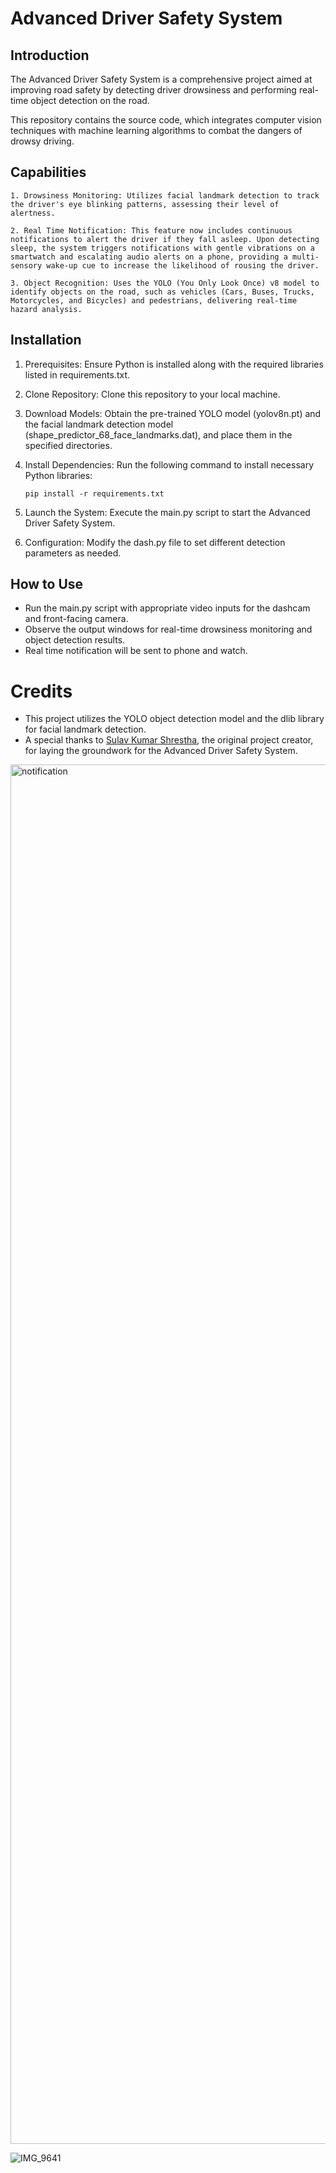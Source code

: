 # Advanced Driver Safety System

## Introduction
The Advanced Driver Safety System is a comprehensive project aimed at improving road safety by detecting driver drowsiness and performing real-time object detection on the road. 

This repository contains the source code, which integrates computer vision techniques with machine learning algorithms to combat the dangers of drowsy driving.

## Capabilities
    1. Drowsiness Monitoring: Utilizes facial landmark detection to track the driver's eye blinking patterns, assessing their level of alertness.
    
    2. Real Time Notification: This feature now includes continuous notifications to alert the driver if they fall asleep. Upon detecting sleep, the system triggers notifications with gentle vibrations on a smartwatch and escalating audio alerts on a phone, providing a multi-sensory wake-up cue to increase the likelihood of rousing the driver.

    3. Object Recognition: Uses the YOLO (You Only Look Once) v8 model to identify objects on the road, such as vehicles (Cars, Buses, Trucks, Motorcycles, and Bicycles) and pedestrians, delivering real-time hazard analysis.

## Installation
1. Prerequisites: Ensure Python is installed along with the required libraries listed in requirements.txt.

2. Clone Repository: Clone this repository to your local machine.

3. Download Models: Obtain the pre-trained YOLO model (yolov8n.pt) and the facial landmark detection model (shape_predictor_68_face_landmarks.dat), and place them in the specified directories.

4. Install Dependencies: Run the following command to install necessary Python libraries:

    ```pip install -r requirements.txt```


5. Launch the System: Execute the main.py script to start the Advanced Driver Safety System.

6. Configuration: Modify the dash.py file to set different detection parameters as needed.

## How to Use

- Run the main.py script with appropriate video inputs for the dashcam and front-facing camera.
- Observe the output windows for real-time drowsiness monitoring and object detection results.
- Real time notification will be sent to phone and watch.

# Credits
- This project utilizes the YOLO object detection model and the dlib library for facial landmark detection.
- A special thanks to [Sulav Kumar Shrestha](https://github.com/majipa007), the original project creator, for laying the groundwork for the Advanced Driver Safety System.


<img width="2207" alt="notification" src="https://github.com/RATHOD-SHUBHAM/DriverAssistant/assets/58945964/c97a669e-3a39-4e8a-95c2-e7357737b6b8">


![IMG_9641](https://github.com/RATHOD-SHUBHAM/DriverAssistant/assets/58945964/c5e456f7-5bfd-49b6-9f8c-194db6a60fb9)
